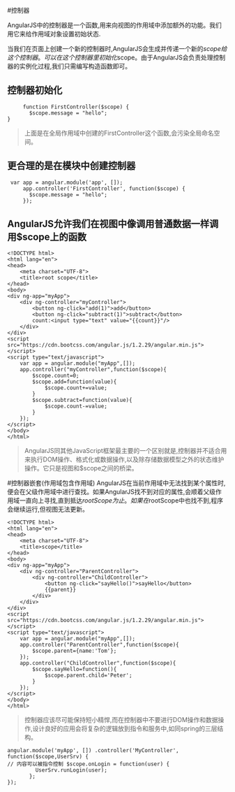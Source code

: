 #控制器

AngularJS中的控制器是一个函数,用来向视图的作用域中添加额外的功能。我们用它来给作用域对象设置初始状态.

当我们在页面上创建一个新的控制器时,AngularJS会生成并传递一个新的$scope给这个控制器。可以在这个控制器里初始化$scope。由于AngularJS会负责处理控制器的实例化过程,我们只需编写构造函数即可。

## 控制器初始化
```
     function FirstController($scope) {
       $scope.message = "hello";
}
```

> 上面是在全局作用域中创建的FirstController这个函数,会污染全局命名空间。

## 更合理的是在模块中创建控制器
```
 var app = angular.module('app', []);
     app.controller('FirstController', function($scope) {
       $scope.message = "hello";
     });
```

## AngularJS允许我们在视图中像调用普通数据一样调用$scope上的函数

```
<!DOCTYPE html>
<html lang="en">
<head>
    <meta charset="UTF-8">
    <title>root scope</title>
</head>
<body>
<div ng-app="myApp">
    <div ng-controller="myController">
        <button ng-click="add(1)">add</button>
        <button ng-click="subtract(1)">subtract</button>
        count:<input type="text" value="{{count}}"/>
    </div>
</div>
<script src="https://cdn.bootcss.com/angular.js/1.2.29/angular.min.js"></script>
<script type="text/javascript">
    var app = angular.module("myApp",[]);
    app.controller("myController",function($scope){
        $scope.count=0;
        $scope.add=function(value){
            $scope.count+=value;
        }
        $scope.subtract=function(value){
            $scope.count-=value;
        }
    });
</script>
</body>
</html>
```
> AngularJS同其他JavaScript框架最主要的一个区别就是,控制器并不适合用来执行DOM操作、格式化或数据操作,以及除存储数据模型之外的状态维护操作。它只是视图和$scope之间的桥梁。

#控制器嵌套(作用域包含作用域)
AngularJS在当前作用域中无法找到某个属性时,便会在父级作用域中进行查找。如果AngularJS找不到对应的属性,会顺着父级作用域一直向上寻找,直到抵达$rootScope为止。如果在$rootScope中也找不到,程序会继续运行,但视图无法更新。

```
<!DOCTYPE html>
<html lang="en">
<head>
    <meta charset="UTF-8">
    <title>scope</title>
</head>
<body>
<div ng-app="myApp">
    <div ng-controller="ParentController">
        <div ng-controller="ChildController">
            <button ng-click="sayHello()">sayHello</button>
            {{parent}}
        </div>
    </div>
</div>
<script src="https://cdn.bootcss.com/angular.js/1.2.29/angular.min.js"></script>
<script type="text/javascript">
    var app = angular.module("myApp",[]);
    app.controller("ParentController",function($scope){
        $scope.parent={name:'Tom'};
    });
    app.controller("ChildController",function($scope){
        $scope.sayHello=function(){
            $scope.parent.child='Peter';
        }
    });
</script>
</body>
</html>
```

> 控制器应该尽可能保持短小精悍,而在控制器中不要进行DOM操作和数据操作,设计良好的应用会将复杂的逻辑放到指令和服务中,如同spring的三层结构。

```
angular.module('myApp', []) .controller('MyController', function($scope,UserSrv) {
// 内容可以被指令控制 $scope.onLogin = function(user) {
         UserSrv.runLogin(user);
       };
});
```